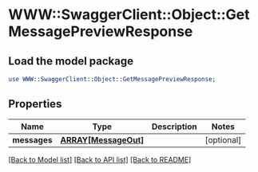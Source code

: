 # WWW::SwaggerClient::Object::GetMessagePreviewResponse

## Load the model package
```perl
use WWW::SwaggerClient::Object::GetMessagePreviewResponse;
```

## Properties
Name | Type | Description | Notes
------------ | ------------- | ------------- | -------------
**messages** | [**ARRAY[MessageOut]**](MessageOut.md) |  | [optional] 

[[Back to Model list]](../README.md#documentation-for-models) [[Back to API list]](../README.md#documentation-for-api-endpoints) [[Back to README]](../README.md)


